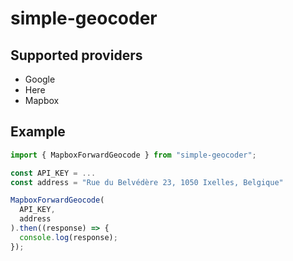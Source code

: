 # simple-geocoder

## Supported providers

- Google
- Here
- Mapbox

## Example

```ts
import { MapboxForwardGeocode } from "simple-geocoder";

const API_KEY = ...
const address = "Rue du Belvédère 23, 1050 Ixelles, Belgique"

MapboxForwardGeocode(
  API_KEY,
  address
).then((response) => {
  console.log(response);
});
```
